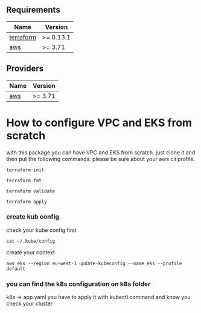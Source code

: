## Requirements

| Name | Version |
|------|---------|
| <a name="requirement_terraform"></a> [terraform](#requirement\_terraform) | >= 0.13.1 |
| <a name="requirement_aws"></a> [aws](#requirement\_aws) | >= 3.71 |

## Providers

| Name | Version |
|------|---------|
| <a name="provider_aws"></a> [aws](#provider\_aws) | >= 3.71 |

# How to configure VPC and EKS from scratch
    
with this package you can have VPC and EKS from scratch. just clone it and then put the following commands. please be sure about your aws cli profile.

`terraform init` 

`terraform fmt`

`terraform validate` 

`terraform apply`

### create kub config 
check your kube config first 

`cat ~/.kube/config`

create your context 

`aws eks --region eu-west-1 update-kubeconfig --name eks --profile default`

### you can find the k8s configuration on k8s folder 
k8s -> app.yaml 
you have to apply it with kubectl command 
and know you check your cluster